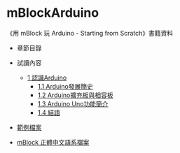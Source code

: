 # mBlockArduino

《用 mBlock 玩 Arduino - Starting from Scratch》書籍資料

- 章節目錄

- 試讀內容
  - [1 認識Arduino](http://openhome.cc/Gossip/Books/mBlockArduino1-1and1-2.html)
      - [1.1 Arduino發展簡史](http://openhome.cc/Gossip/Books/mBlockArduino1-1and1-2.html#1-1)
      - [1.2 Arduino擴充板與相容板](http://openhome.cc/Gossip/Books/mBlockArduino1-1and1-2.html#1-2)
      - [1.3 Arduino Uno功能簡介](http://openhome.cc/Gossip/Books/mBlockArduino1-3and1-4.html#1-3)
      - [1.4 結語](http://openhome.cc/Gossip/Books/mBlockArduino1-3and1-4.html#1-4)

- [範例檔案](https://github.com/JustinSDK/mBlockArduino/tree/master/samples)
- [mBlock 正體中文語系檔案](https://github.com/JustinSDK/mBlockArduino/blob/master/resources/zh_TW.po) 